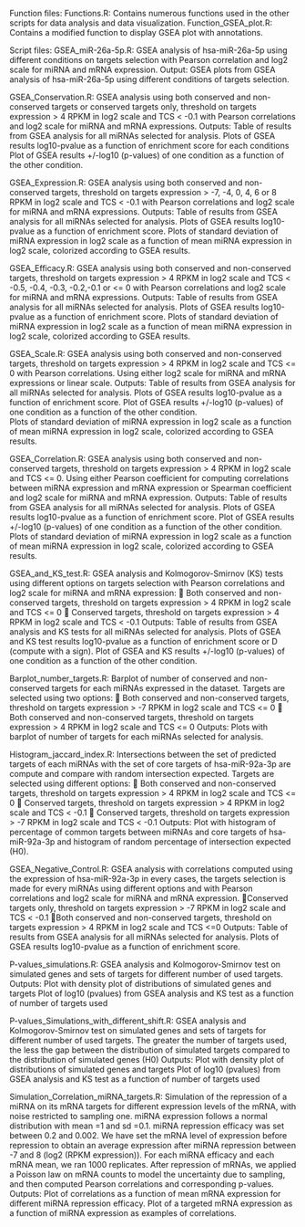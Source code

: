 Function files:
Functions.R: 
Contains numerous functions used in the other scripts for data analysis and data visualization.
Function_GSEA_plot.R:
Contains a modified function to display GSEA plot with annotations. 

Script files:
GSEA_miR-26a-5p.R: 
GSEA analysis of hsa-miR-26a-5p using different conditions on targets selection with Pearson correlation and log2 scale for miRNA and mRNA expression. 
Output: GSEA plots from GSEA analysis of hsa-miR-26a-5p using different conditions of targets selection. 

GSEA_Conservation.R:
GSEA analysis using both conserved and non-conserved targets or conserved targets only, threshold on targets expression >  4 RPKM in log2 scale and TCS < -0.1 with Pearson correlations and log2 scale for miRNA and mRNA expressions. 
Outputs: 
Table of results from GSEA analysis for all miRNAs selected for analysis.
Plots of GSEA results log10-pvalue as a function of enrichment score for each conditions
Plot of GSEA results +/-log10 (p-values) of one condition as a function of the other condition.  

GSEA_Expression.R:
GSEA analysis using both conserved and non-conserved targets, threshold on targets expression > -7, -4, 0, 4, 6 or 8 RPKM in log2 scale and TCS < -0.1 with Pearson correlations and log2 scale for miRNA and mRNA expressions. 
Outputs:
Table of results from GSEA analysis for all miRNAs selected for analysis.
Plots of GSEA results log10-pvalue as a function of enrichment score.
Plots of standard deviation of miRNA expression in log2 scale as a function of mean miRNA expression in log2 scale, colorized according to GSEA results.

GSEA_Efficacy.R:
GSEA analysis using both conserved and non-conserved targets, threshold on targets expression > 4 RPKM in log2 scale and TCS < -0.5, -0.4, -0.3, -0.2,-0.1 or  <= 0 with Pearson correlations and log2 scale for miRNA and mRNA expressions. 
Outputs:
Table of results from GSEA analysis for all miRNAs selected for analysis.
Plots of GSEA results log10-pvalue as a function of enrichment score.
Plots of standard deviation of miRNA expression in log2 scale as a function of mean miRNA expression in log2 scale, colorized according to GSEA results.

GSEA_Scale.R:
GSEA analysis using both conserved and non-conserved targets, threshold on targets expression > 4 RPKM in log2 scale and TCS <= 0 with Pearson correlations. Using either log2 scale for miRNA and mRNA expressions or linear scale. 
Outputs:
Table of results from GSEA analysis for all miRNAs selected for analysis.
Plots of GSEA results log10-pvalue as a function of enrichment score.
Plot of GSEA results +/-log10 (p-values) of one condition as a function of the other condition.  
Plots of standard deviation of miRNA expression in log2 scale as a function of mean miRNA expression in log2 scale, colorized according to GSEA results.

GSEA_Correlation.R:
GSEA analysis using both conserved and non-conserved targets, threshold on targets expression > 4 RPKM in log2 scale and TCS <= 0. Using either Pearson coefficient for computing correlations between miRNA expression and mRNA expression or Spearman coefficient and log2 scale for miRNA and mRNA expression. 
Outputs:
Table of results from GSEA analysis for all miRNAs selected for analysis.
Plots of GSEA results log10-pvalue as a function of enrichment score.
Plot of GSEA results +/-log10 (p-values) of one condition as a function of the other condition.
Plots of standard deviation of miRNA expression in log2 scale as a function of mean miRNA expression in log2 scale, colorized according to GSEA results.
  

GSEA_and_KS_test.R:
GSEA analysis and Kolmogorov-Smirnov (KS) tests using different options on targets selection with Pearson correlations and log2 scale for miRNA and mRNA expression: 
 Both conserved and non-conserved targets, threshold on targets expression > 4 RPKM in log2 scale and TCS <= 0 
 Conserved targets, threshold on targets expression > 4 RPKM in log2 scale and TCS < -0.1 
Outputs: 
Table of results from GSEA analysis and KS tests for all miRNAs selected for analysis.
Plots of GSEA and KS test results log10-pvalue as a function of enrichment score or D (compute with a sign).
Plot of GSEA and KS results +/-log10 (p-values) of one condition as a function of the other condition.  

Barplot_number_targets.R:
Barplot of number of conserved and non-conserved targets for each miRNAs expressed in the dataset. 
Targets are selected using two options:
 Both conserved and non-conserved targets, threshold on targets expression > -7 RPKM in log2 scale and TCS <= 0
 Both conserved and non-conserved targets, threshold on targets expression > 4 RPKM in log2 scale and TCS <= 0
Outputs:
Plots with barplot of number of targets for each miRNAs selected for analysis. 

Histogram_jaccard_index.R:
Intersections between the set of predicted targets of each miRNAs with the set of core targets of hsa-miR-92a-3p are compute and compare with random intersection expected. Targets are selected using different options: 
 Both conserved and non-conserved targets, threshold on targets expression > 4 RPKM in log2 scale and TCS <= 0 
 Conserved targets, threshold on targets expression > 4 RPKM in log2 scale and TCS < -0.1 
 Conserved targets, threshold on targets expression > -7 RPKM in log2 scale and TCS < -0.1 
Outputs: 
Plot with histogram of percentage of common targets between miRNAs and core targets of hsa-miR-92a-3p and histogram of random percentage of intersection expected (H0). 

GSEA_Negative_Control.R:
GSEA analysis with correlations computed using the expression of hsa-miR-92a-3p in every cases, the targets selection is made for every miRNAs using different options and with Pearson correlations and log2 scale for miRNA and mRNA expression. 
Conserved targets only, threshold on targets expression > -7 RPKM in log2 scale and TCS < -0.1
Both conserved and non-conserved targets, threshold on targets expression > 4 RPKM in log2 scale and TCS <=0
Outputs: 
Table of results from GSEA analysis for all miRNAs selected for analysis.
Plots of GSEA results log10-pvalue as a function of enrichment score.

P-values_simulations.R:
GSEA analysis and Kolmogorov-Smirnov test on simulated genes and sets of targets for different number of used targets.
Outputs:
Plot with density plot of distributions of simulated genes and targets
Plot of log10 (pvalues) from GSEA analysis and KS test as a function of number of targets used
 
P-values_Simulations_with_different_shift.R:
GSEA analysis and Kolmogorov-Smirnov test on simulated genes and sets of targets for different number of used targets. The greater the number of targets used, the less the gap between the distribution of simulated targets compared to the distribution of simulated genes (H0)
Outputs:
Plot with density plot of distributions of simulated genes and targets
Plot of log10 (pvalues) from GSEA analysis and KS test as a function of number of targets used

Simulation_Correlation_miRNA_targets.R:
Simulation of the repression of a miRNA on its mRNA targets for different expression levels of the mRNA, with noise restricted to sampling one. miRNA expression follows a normal distribution with mean =1 and sd =0.1. miRNA repression efficacy was set between 0.2 and 0.002. We have set the mRNA level of expression before repression to obtain an average expression after miRNA repression between -7 and 8 (log2 (RPKM expression)). For each miRNA efficacy and each mRNA mean, we ran 1000 replicates. After repression of mRNAs, we applied a Poisson law on mRNA counts to model the uncertainty due to sampling, and then computed Pearson correlations and corresponding p-values.
Outputs: 
Plot of correlations as a function of mean mRNA expression for different miRNA repression efficacy.
Plot of a targeted mRNA expression as a function of miRNA expression as examples of correlations.   
